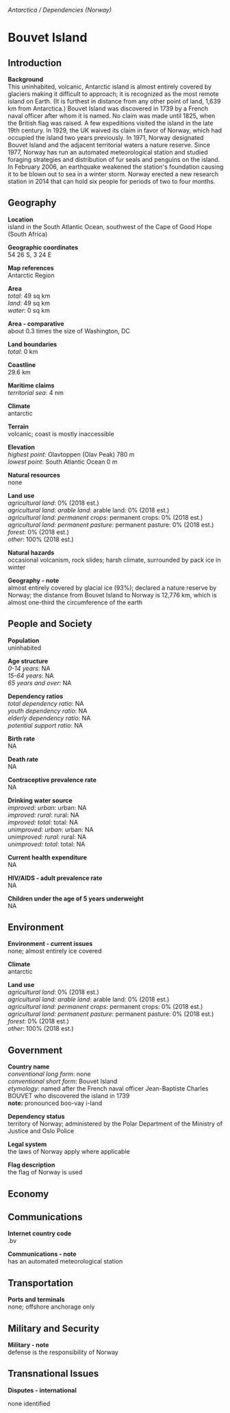 _Antarctica / Dependencies (Norway)_

# Bouvet Island

## Introduction

**Background**<br>
This uninhabited, volcanic, Antarctic island is almost entirely covered by glaciers making it difficult to approach; it is recognized as the most remote island on Earth. (It is furthest in distance from any other point of land, 1,639 km from Antarctica.) Bouvet Island was discovered in 1739 by a French naval officer after whom it is named. No claim was made until 1825, when the British flag was raised. A few expeditions visited the island in the late 19th century. In 1929, the UK waived its claim in favor of Norway, which had occupied the island&nbsp;two years&nbsp;previously. In 1971, Norway designated Bouvet Island and the adjacent territorial waters a nature reserve. Since 1977, Norway has run an automated meteorological station and studied foraging strategies and distribution of fur seals and penguins on the island. In February 2006, an earthquake weakened the station's foundation causing it to be blown out to sea in a winter storm. Norway erected a new research station in 2014 that can hold six people for periods of two to four months.<br>

## Geography

**Location**<br>
island in the South Atlantic Ocean, southwest of the Cape of Good Hope (South Africa)<br>

**Geographic coordinates**<br>
54 26 S, 3 24 E<br>

**Map references**<br>
Antarctic Region<br>

**Area**<br>
_total_: 49 sq km<br>
_land_: 49 sq km<br>
_water_: 0 sq km<br>

**Area - comparative**<br>
about 0.3 times the size of Washington, DC<br>

**Land boundaries**<br>
_total_: 0 km<br>

**Coastline**<br>
29.6 km<br>

**Maritime claims**<br>
_territorial sea_: 4 nm<br>

**Climate**<br>
antarctic<br>

**Terrain**<br>
volcanic; coast is mostly inaccessible<br>

**Elevation**<br>
_highest point_: Olavtoppen (Olav Peak) 780 m<br>
_lowest point_: South Atlantic Ocean 0 m<br>

**Natural resources**<br>
none<br>

**Land use**<br>
_agricultural land_: 0% (2018 est.)<br>
_agricultural land: arable land_: arable land: 0% (2018 est.)<br>
_agricultural land: permanent crops_: permanent crops: 0% (2018 est.)<br>
_agricultural land: permanent pasture_: permanent pasture: 0% (2018 est.)<br>
_forest_: 0% (2018 est.)<br>
_other_: 100% (2018 est.)<br>

**Natural hazards**<br>
occasional volcanism, rock slides; harsh climate, surrounded by pack ice in winter<br>

**Geography - note**<br>
almost entirely covered by glacial ice (93%); declared a nature reserve by Norway; the distance from Bouvet Island to Norway is 12,776 km, which is almost one-third the circumference of the earth<br>

## People and Society

**Population**<br>
uninhabited<br>

**Age structure**<br>
_0-14 years_: NA<br>
_15-64 years_: NA<br>
_65 years and over_: NA<br>

**Dependency ratios**<br>
_total dependency ratio_: NA<br>
_youth dependency ratio_: NA<br>
_elderly dependency ratio_: NA<br>
_potential support ratio_: NA<br>

**Birth rate**<br>
NA<br>

**Death rate**<br>
NA<br>

**Contraceptive prevalence rate**<br>
NA<br>

**Drinking water source**<br>
_improved: urban_: urban: NA<br>
_improved: rural_: rural: NA<br>
_improved: total_: total: NA<br>
_unimproved: urban_: urban: NA<br>
_unimproved: rural_: rural: NA<br>
_unimproved: total_: total: NA<br>

**Current health expenditure**<br>
NA<br>

**HIV/AIDS - adult prevalence rate**<br>
NA<br>

**Children under the age of 5 years underweight**<br>
NA<br>

## Environment

**Environment - current issues**<br>
none; almost entirely ice covered<br>

**Climate**<br>
antarctic<br>

**Land use**<br>
_agricultural land_: 0% (2018 est.)<br>
_agricultural land: arable land_: arable land: 0% (2018 est.)<br>
_agricultural land: permanent crops_: permanent crops: 0% (2018 est.)<br>
_agricultural land: permanent pasture_: permanent pasture: 0% (2018 est.)<br>
_forest_: 0% (2018 est.)<br>
_other_: 100% (2018 est.)<br>

## Government

**Country name**<br>
_conventional long form_: none<br>
_conventional short form_: Bouvet Island<br>
_etymology_: named after the French naval officer Jean-Baptiste Charles BOUVET who discovered the island in 1739<br>
<strong>note:</strong> pronounced boo-vay i-land<br>

**Dependency status**<br>
territory of Norway; administered by the Polar Department of the Ministry of Justice and Oslo Police<br>

**Legal system**<br>
the laws of Norway apply where applicable<br>

**Flag description**<br>
the flag of Norway is used<br>

## Economy

## Communications

**Internet country code**<br>
.bv<br>

**Communications - note**<br>
has an automated meteorological station<br>

## Transportation

**Ports and terminals**<br>
none; offshore anchorage only<br>

## Military and Security

**Military - note**<br>
defense is the responsibility of Norway<br>

## Transnational Issues

**Disputes - international**<br>
<p>none identified</p><br>

